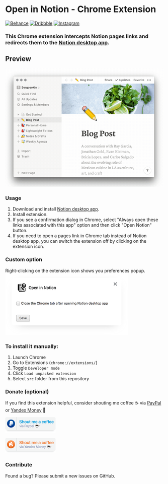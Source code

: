Open in Notion - Chrome Extension
======================

[![Behance](https://img.shields.io/badge/Behance-%40creold-0055FF.svg)](https://behance.net/creold) [![Dribbble](https://img.shields.io/badge/Dribbble-%40creold-DF3A7A.svg)](https://dribbble.com/creold) [![Instagram](https://img.shields.io/badge/Instagram-%40serg_osokin-8034B2.svg)](https://www.instagram.com/serg_osokin/)

### This Chrome extension intercepts Notion pages links and redirects them to the [Notion desktop app](https://www.notion.so/desktop).   

## Preview

![](img/preview.gif)   

### Usage
1. Download and install [Notion desktop app](https://www.notion.so/desktop).
2. Install extension.
3. If you see a confirmation dialog in Chrome, select "Always open these links associated with this app" option and then click "Open Notion" button.
4. If you need to open a pages link in Chrome tab instead of Notion desktop app, you can switch the extension off by clicking on the extension icon.

### Custom option
Right-clicking on the extension icon shows you preferences popup.   
![options](img/options.png)

### To install it manually:

1. Launch Chrome
2. Go to Extensions (`chrome://extensions/`)
3. Toggle `Developer mode`
4. Click `Load unpacked extension`
5. Select `src` folder from this repository

### Donate (optional)
If you find this extension helpful, consider shouting me coffee ☕️ via [PayPal] or [Yandex Money] 🙂  

[PayPal]: https://paypal.me/osokin/2usd
[Yandex Money]: https://money.yandex.ru/to/410011149615582
<a href="https://paypal.me/osokin/2usd">
  <img width="160" height="49" src="img/paypal-badge.png" >
</a>  

<a href="https://money.yandex.ru/to/410011149615582">
  <img width="160" height="49" src="img/yandex-badge.png" >
</a>

### Contribute

Found a bug? Please submit a new issues on GitHub.